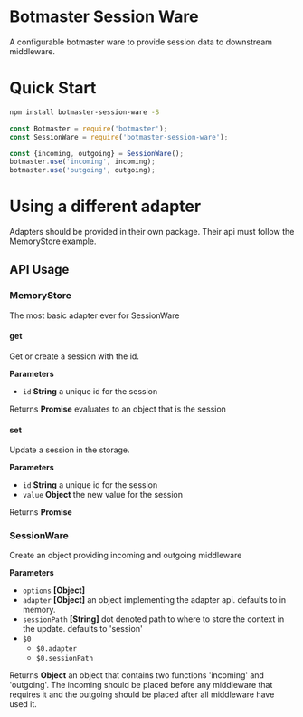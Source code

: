 # Botmaster Session Ware

A configurable botmaster ware to provide session data to downstream middleware.

# Quick Start

```bash
npm install botmaster-session-ware -S
```

```js
const Botmaster = require('botmaster');
const SessionWare = require('botmaster-session-ware');

const {incoming, outgoing} = SessionWare();
botmaster.use('incoming', incoming);
botmaster.use('outgoing', outgoing);
```

# Using a different adapter

Adapters should be provided in their own package. Their api must follow the MemoryStore example.

## API Usage

### MemoryStore

The most basic adapter ever for SessionWare

#### get

Get or create a session with the id.

**Parameters**

-   `id` **String** a unique id for the session

Returns **Promise** evaluates to an object that is the  session

#### set

Update a session in the storage.

**Parameters**

-   `id` **String** a unique id for the session
-   `value` **Object** the new value for the session

Returns **Promise** 

### SessionWare

Create an object providing incoming and outgoing middleware

**Parameters**

-   `options` **[Object]** 
-   `adapter` **[Object]** an object implementing the adapter api. defaults to in memory.
-   `sessionPath` **[String]** dot denoted path to where to store the context in the update. defaults to 'session'
-   `$0`  
    -   `$0.adapter`  
    -   `$0.sessionPath`  

Returns **Object** an object that contains two functions 'incoming' and 'outgoing'. The incoming should be placed before any middleware that requires it and the outgoing should be placed after all middleware have used it.
